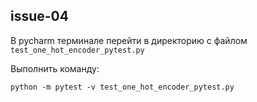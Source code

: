 ## issue-04

В pycharm терминале перейти в директорию с файлом ```test_one_hot_encoder_pytest.py```

Выполнить команду:
```
python -m pytest -v test_one_hot_encoder_pytest.py
```
